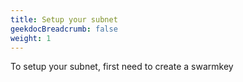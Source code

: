 ```yaml
---
title: Setup your subnet
geekdocBreadcrumb: false
weight: 1
---
```


To setup your subnet, first need to create a swarmkey
